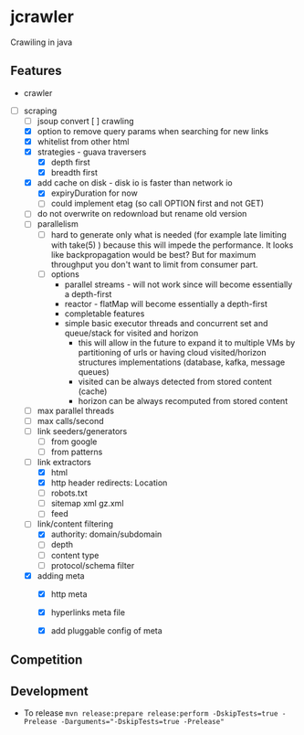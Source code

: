 # jcrawler
Crawiling in java 

## Features
- crawler
- [ ] scraping
  - [ ] jsoup convert
  [ ] crawling
  - [x] option to remove query params when searching for new links
  - [x] whitelist from other html
  - [x] strategies - guava traversers
    - [x] depth first
    - [x] breadth first
  - [x] add cache on disk - disk io is faster than network io
    - [x] expiryDuration for now
    - [ ] could implement etag (so call OPTION first and not GET)
  - [ ] do not overwrite on redownload but rename old version
  - [ ] parallelism
    - [ ] hard to generate only what is needed (for example late limiting with take(5) ) because this will impede the performance. It looks like backpropagation would be best? But for maximum throughput you don't want to limit from consumer part.
    - [ ] options
      - parallel streams - will not work since will become essentially a depth-first
      - reactor - flatMap will become essentially a depth-first
      - completable features
      - simple basic executor threads and concurrent set and queue/stack for visited and horizon
        - this will allow in the future to expand it to multiple VMs by partitioning of urls or having cloud visited/horizon structures implementations (database, kafka, message queues)
        - visited can be always detected from stored content (cache)
        - horizon can be always recomputed from stored content
  - [ ] max parallel threads
  - [ ] max calls/second
  - [ ] link seeders/generators
    - [ ] from google
    - [ ] from patterns
  - [ ] link extractors
    - [x] html
    - [x] http header redirects: Location
    - [ ] robots.txt
    - [ ] sitemap xml gz.xml 
    - [ ] feed
  - [ ] link/content filtering
    - [x] authority: domain/subdomain
    - [ ] depth
    - [ ] content type
    - [ ] protocol/schema filter
  - [x] adding meta
    - [x] http meta
    - [x] hyperlinks meta file
    - [x] add pluggable config of meta 


## Competition

## Development
- To release `mvn release:prepare release:perform -DskipTests=true -Prelease -Darguments="-DskipTests=true -Prelease"`
